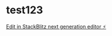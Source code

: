 # test123

[Edit in StackBlitz next generation editor ⚡️](https://stackblitz.com/~/github.com/Natebreynolds/test123)